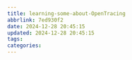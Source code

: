 ```yaml
---
title: learning-some-about-OpenTracing
abbrlink: 7ed930f2
date: 2024-12-28 20:45:15
updated: 2024-12-28 20:45:15
tags:
categories:
---
```

